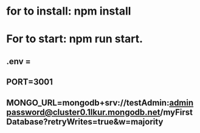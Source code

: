 # for to install: npm install

# For to start: npm run start.

## .env = 
## PORT=3001
## MONGO_URL=mongodb+srv://testAdmin:adminpassword@cluster0.1lkur.mongodb.net/myFirstDatabase?retryWrites=true&w=majority
